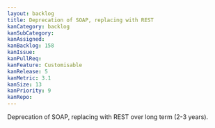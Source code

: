 ```yaml
---
layout: backlog
title: Deprecation of SOAP, replacing with REST
kanCategory: backlog
kanSubCategory:
kanAssigned:
kanBacklog: 158
kanIssue:
kanPullReq:
kanFeature: Customisable
kanRelease: 5
kanMetric: 3.1
kanSize: 13
kanPriority: 9
kanRepo:
---
```

Deprecation of SOAP, replacing with REST over long term (2-3 years).
